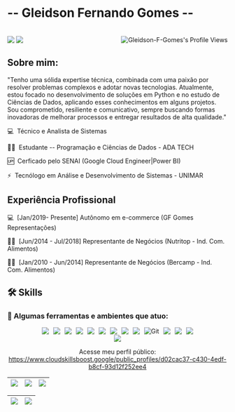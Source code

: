 # -- Gleidson Fernando Gomes --

</div>
<br>
<img align="right" src="https://komarev.com/ghpvc/?username=Gleidson-F-Gomes" alt="Gleidson-F-Gomes's Profile Views" />
<a href="https://www.linkedin.com/in/gleidsonfernandogomes/" target="_blank"><img src="https://img.shields.io/badge/-LinkedIn-%230077B5?style=for-the-badge&logo=linkedin&logoColor=white" target="_blank"></a>
</div>
<a href = "mailto:gleds.fg@gmail.com"><img src="https://img.shields.io/badge/Gmail-D14836?style=for-the-badge&logo=gmail&logoColor=white"></a>


## Sobre mim:

"Tenho uma sólida expertise técnica, combinada com uma paixão por resolver problemas complexos e adotar novas tecnologias. Atualmente, estou focado no desenvolvimento de soluções em Python e no estudo de Ciências de Dados, aplicando esses conhecimentos em alguns projetos. Sou comprometido, resiliente e comunicativo, sempre buscando formas inovadoras de melhorar processos e entregar resultados de alta qualidade."


💻 &nbsp;Técnico e Analista de Sistemas

👨‍🏫 &nbsp;Estudante -- Programação e Ciências de Dados - ADA TECH

🆙 &nbsp;Cerficado pelo SENAI (Google Cloud Engineer|Power BI)

⚡ &nbsp;Tecnólogo em Análise e Desenvolvimento de Sistemas - UNIMAR  

## Experiência Profissional

💻 &nbsp;[Jan/2019- Presente]  Autônomo em e-commerce (GF Gomes Representações)

👨‍🏫 &nbsp;[Jun/2014 - Jul/2018] Representante de Negócios (Nutritop - Ind. Com. Alimentos)  

👨‍🏫 &nbsp;[Jan/2010 - Jun/2014] Representante de Negócios (Bercamp - Ind. Com. Alimentos) 


## 🛠️ Skills

### :wrench: Algumas ferramentas e ambientes que atuo:

<div align="center" style="display: flex; flex-wrap: wrap; justify-content: center; gap: 10px;">
  <!-- Python -->
  <img src="https://img.shields.io/badge/Python-FFD43B?style=for-the-badge&logo=python&logoColor=blue">
  
  <!-- Windows -->
  <img src="https://img.shields.io/badge/Windows-0078D6?style=for-the-badge&logo=windows&logoColor=white">
  
  <!-- Linux -->
  <img src="https://img.shields.io/badge/Linux-FCC624?style=for-the-badge&logo=linux&logoColor=black">
  
  <!-- Linux Mint -->
  <img src="https://img.shields.io/badge/Linux_Mint-87CF3E?style=for-the-badge&logo=linux-mint&logoColor=white">
  
  <!-- PyCharm -->
  <img src="https://img.shields.io/badge/PyCharm-000000.svg?&style=for-the-badge&logo=PyCharm&logoColor=white">
  
  <!-- VSCode -->
  <img src="https://img.shields.io/badge/VSCode-0078D4?style=for-the-badge&logo=visual%20studio%20code&logoColor=white">
  
  <!-- Jupyter -->
  <img src="https://img.shields.io/badge/Jupyter-F37626.svg?&style=for-the-badge&logo=Jupyter&logoColor=white">
  
  <!-- Microsoft Azure -->
  <img src="https://img.shields.io/badge/microsoft%20azure-0089D6?style=for-the-badge&logo=microsoft-azure&logoColor=white">
  
  <!-- PowerBI -->
  <img src="https://img.shields.io/badge/PowerBI-F2C811?style=for-the-badge&logo=Power%20BI&logoColor=white">
  
  <!-- Git -->
  <img alt="Git" src="https://img.shields.io/badge/Git-F05032.svg?style=for-the-badge&logo=git&logoColor=white">
  
  <!-- GitHub -->
  <a href="https://github.com/Gleidson-F-Gomes" target="_blank">
    <img src="https://img.shields.io/badge/GitHub-100000?style=for-the-badge&logo=github&logoColor=white" target="_blank">
  </a>
  
  <!-- Pandas -->
  <img src="https://img.shields.io/badge/Pandas-2C2D72?style=for-the-badge&logo=pandas&logoColor=white">
  
  <!-- NumPy -->
  <img src="https://img.shields.io/badge/Numpy-777BB4?style=for-the-badge&logo=numpy&logoColor=white">
</div>




<div align="center">
  <!-- Python --> <img src="https://img.shields.io/badge/Google_Cloud-4285F4?style=for-the-badge&logo=google-cloud&logoColor=white">

<!-- GIT -->

Acesse meu perfil público:
https://www.cloudskillsboost.google/public_profiles/d02cac37-c430-4edf-b8cf-93d12f252ee4 

<!-- 
theme=ocean_dark 
tokyonight: 35AFA3 Green | BF91F3 Purple | 1A1B27 Dark 
-->


| ![](http://github-profile-summary-cards.vercel.app/api/cards/stats?username=Gleidson-F-Gomes&theme=tokyonight) | ![](http://github-profile-summary-cards.vercel.app/api/cards/repos-per-language?username=Gleidson-F-Gomes&hide=Html&theme=tokyonight) | ![](http://github-profile-summary-cards.vercel.app/api/cards/most-commit-language?username=Gleidson-F-Gomes&theme=tokyonight) |
| :-: | :-: | :-: |

| ![](http://github-profile-summary-cards.vercel.app/api/cards/profile-details?username=Gleidson-F-Gomes&theme=tokyonight) | ![](https://github-readme-streak-stats.herokuapp.com/?user=Gleidson-F-Gomes&theme=tokyonight&hide_border=true&date_format=M%20j%5B%2C%20Y%5D&background=1A1B27&stroke=35AFA3&ring=BF91F3&fire=BF91F3&currStreakNum=BF91F3&sideNums=BF91F3&currStreakLabel=BF91F3&sideLabels=BF91F3&dates=35AFA3) |
| :-: | :-: |



